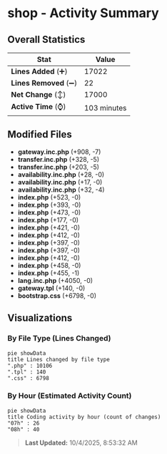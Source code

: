 # shop - Activity Summary 

## Overall Statistics

| Stat                   | Value                                                             |
| ---------------------- | ----------------------------------------------------------------- |
| **Lines Added** (➕)   | 17022                                          |
| **Lines Removed** (➖) | 22                                        |
| **Net Change** (↕)    | 17000                |
| **Active Time** (⌚)   | 103 minutes |


## Modified Files
- **gateway.inc.php** (+908, -7)
- **transfer.inc.php** (+328, -5)
- **transfer.inc.php** (+203, -5)
- **availability.inc.php** (+28, -0)
- **availability.inc.php** (+17, -0)
- **availability.inc.php** (+32, -4)
- **index.php** (+523, -0)
- **index.php** (+393, -0)
- **index.php** (+473, -0)
- **index.php** (+177, -0)
- **index.php** (+421, -0)
- **index.php** (+412, -0)
- **index.php** (+397, -0)
- **index.php** (+397, -0)
- **index.php** (+412, -0)
- **index.php** (+458, -0)
- **index.php** (+455, -1)
- **lang.inc.php** (+4050, -0)
- **gateway.tpl** (+140, -0)
- **bootstrap.css** (+6798, -0)

## Visualizations

### By File Type (Lines Changed)

```mermaid
pie showData
title Lines changed by file type
".php" : 10106
".tpl" : 140
".css" : 6798
```

### By Hour (Estimated Activity Count)

```mermaid
pie showData
title Coding activity by hour (count of changes)
"07h" : 26
"08h" : 40
```


> **Last Updated:** 10/4/2025, 8:53:32 AM